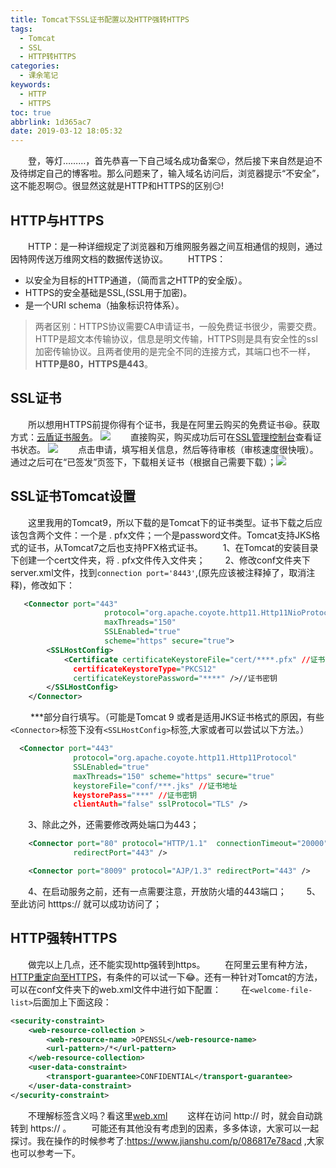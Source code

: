 ```yaml
---
title: Tomcat下SSL证书配置以及HTTP强转HTTPS
tags:
  - Tomcat
  - SSL
  - HTTP转HTTPS  
categories:
  - 课余笔记
keywords:
  - HTTP
  - HTTPS
toc: true
abbrlink: 1d365ac7
date: 2019-03-12 18:05:32
---
```


&emsp;&emsp;登，等灯………，首先恭喜一下自己域名成功备案😉，然后接下来自然是迫不及待绑定自己的博客啦。那么问题来了，输入域名访问后，浏览器提示“不安全”，这不能忍啊🙃。很显然这就是HTTP和HTTPS的区别😏!

<!-- more -->

## HTTP与HTTPS
&emsp;&emsp;HTTP：是一种详细规定了浏览器和万维网服务器之间互相通信的规则，通过因特网传送万维网文档的数据传送协议。
&emsp;&emsp;HTTPS：
* 以安全为目标的HTTP通道，（简而言之HTTP的安全版）。
* HTTPS的安全基础是SSL,(SSL用于加密)。
* 是一个URI schema（抽象标识符体系）。

> 两者区别：HTTPS协议需要CA申请证书，一般免费证书很少，需要交费。HTTP是超文本传输协议，信息是明文传输，HTTPS则是具有安全性的ssl加密传输协议。且两者使用的是完全不同的连接方式，其端口也不一样，**HTTP是80，HTTPS是443**。

## SSL证书

&emsp;&emsp;所以想用HTTPS前提你得有个证书，我是在阿里云购买的免费证书😆。获取方式：[云盾证书服务](https://common-buy.aliyun.com/?spm=5176.2020520163.cas.1.zTLyhO&commodityCode=cas#/buy)。
![](/img/20190312-1.png)
&emsp;&emsp;直接购买，购买成功后可在[SSL管理控制台](https://yundunnext.console.aliyun.com/?spm=5176.8050866.1280361.aliyun-search-item.4b724823XWgCDn&p=cas&accounttraceid=d9aada0f-1264-4b69-86b9-6734747453ba#/overview/cn-hangzhou)查看证书状态。
![](/img/20190312-2.png)
&emsp;&emsp;点击申请，填写相关信息，然后等待审核（审核速度很快哦）。通过之后可在“已签发”页签下，下载相关证书（根据自己需要下载）；![](/img/20190312-3.png)
## SSL证书Tomcat设置
&emsp;&emsp;这里我用的Tomcat9，所以下载的是Tomcat下的证书类型。证书下载之后应该包含两个文件：一个是 . pfx文件；一个是password文件。Tomcat支持JKS格式的证书，从Tomcat7之后也支持PFX格式证书。
&emsp;&emsp;1、在Tomcat的安装目录下创建一个cert文件夹，将 . pfx文件传入文件夹；
&emsp;&emsp;2、修改conf文件夹下server.xml文件，找到`connection port='8443'`,(原先应该被注释掉了，取消注释)，修改如下：
```xml
   <Connector port="443" 
                     protocol="org.apache.coyote.http11.Http11NioProtocol" 
                     maxThreads="150"
                     SSLEnabled="true" 
                     scheme="https" secure="true">
        <SSLHostConfig>
            <Certificate certificateKeystoreFile="cert/****.pfx" //证书地址 
              certificateKeystoreType="PKCS12" 
              certificateKeystorePassword="****" />//证书密钥
        </SSLHostConfig>
    </Connector>
```
&emsp;&emsp; ***部分自行填写。（可能是Tomcat 9 或者是适用JKS证书格式的原因，有些`<Connector>`标签下没有`<SSLHostConfig>`标签,大家或者可以尝试以下方法。）
```xml
  <Connector port="443" 
              protocol="org.apache.coyote.http11.Http11Protocol" 
              SSLEnabled="true"
              maxThreads="150" scheme="https" secure="true"
              keystoreFile="conf/***.jks" //证书地址
              keystorePass="***" //证书密钥
              clientAuth="false" sslProtocol="TLS" />
```
&emsp;&emsp;3、除此之外，还需要修改两处端口为443；
```xml
    <Connector port="80" protocol="HTTP/1.1"  connectionTimeout="20000"
              redirectPort="443" />
```
```xml
    <Connector port="8009" protocol="AJP/1.3" redirectPort="443" />
```
&emsp;&emsp;4、在启动服务之前，还有一点需要注意，开放防火墙的443端口；
&emsp;&emsp;5、至此访问 htttps:// 就可以成功访问了；
## HTTP强转HTTPS
&emsp;&emsp;做完以上几点，还不能实现http强转到https。
&emsp;&emsp;在阿里云里有种方法，[HTTP重定向至HTTPS](https://help.aliyun.com/document_detail/69312.html?spm=5176.10695662.1996646101.searchclickresult.3e0874f74ytFSe)，有条件的可以试一下😂。还有一种针对Tomcat的方法，可以在conf文件夹下的web.xml文件中进行如下配置：
&emsp;&emsp;在`<welcome-file-list>`后面加上下面这段：
```xml
<security-constraint>  
    <web-resource-collection >  
        <web-resource-name >OPENSSL</web-resource-name>  
        <url-pattern>/*</url-pattern>  
    </web-resource-collection>  
    <user-data-constraint>  
        <transport-guarantee>CONFIDENTIAL</transport-guarantee>  
    </user-data-constraint>  
</security-constraint>
```
&emsp;&emsp;不理解标签含义吗？看这里[web.xml](https://liuna718-163-com.iteye.com/blog/2217057)
&emsp;&emsp;这样在访问 http:// 时，就会自动跳转到 https:// 。
&emsp;&emsp;可能还有其他没有考虑到的因素，多多体谅，大家可以一起探讨。我在操作的时候参考了:https://www.jianshu.com/p/086817e78acd  ,大家也可以参考一下。